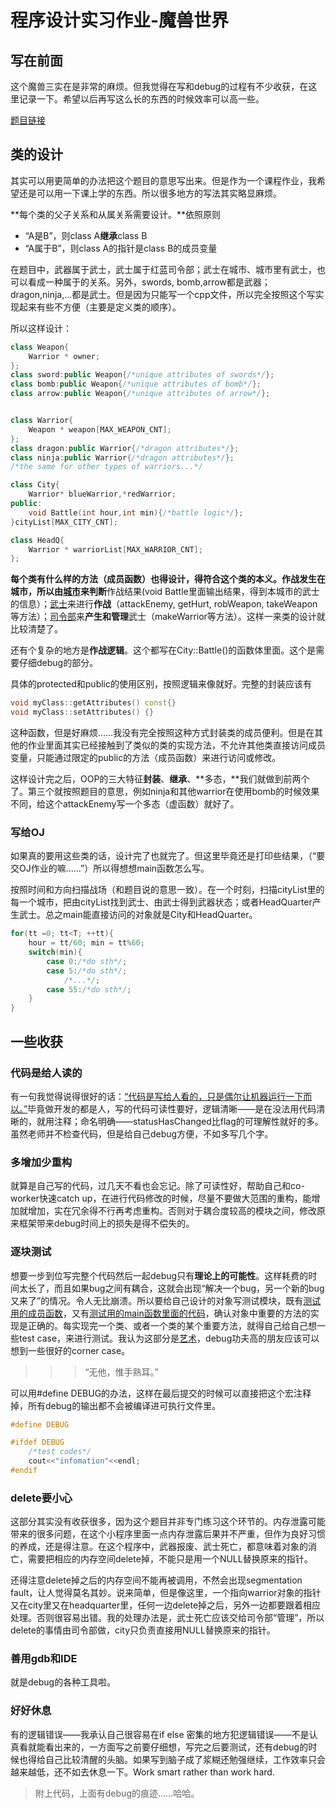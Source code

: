 # 程序设计实习作业-魔兽世界

## 写在前面

这个魔兽三实在是非常的麻烦。但我觉得在写和debug的过程有不少收获，在这里记录一下。希望以后再写这么长的东西的时候效率可以高一些。

[题目链接](<http://cxsjsxmooc.openjudge.cn/2019t3springall/045/>)

## 类的设计

其实可以用更简单的办法把这个题目的意思写出来。但是作为一个课程作业，我希望还是可以用一下课上学的东西。所以很多地方的写法其实略显麻烦。

**每个类的父子关系和从属关系需要设计。**依照原则

* “A是B”，则class A**继承**class B
* “A属于B”，则class A的指针是class B的成员变量

在题目中，武器属于武士，武士属于红蓝司令部；武士在城市、城市里有武士，也可以看成一种属于的关系。另外，swords, bomb,arrow都是武器；dragon,ninja,...都是武士。但是因为只能写一个cpp文件，所以完全按照这个写实现起来有些不方便（主要是定义类的顺序）。

所以这样设计：

```cpp
class Weapon{
    Warrior * owner;
};
class sword:public Weapon{/*unique attributes of swords*/};
class bomb:public Weapon{/*unique attributes of bomb*/};
class arrow:public Weapon{/*unique attributes of arrow*/};


class Warrior{
  	Weapon * weapon[MAX_WEAPON_CNT];  
};
class dragon:public Warrior{/*dragon attributes*/};
class ninja:public Warrior{/*dragon attributes*/};
/*the same for other types of warriors...*/

class City{
    Warrior* blueWarrior,*redWarrior;
public:
    void Battle(int hour,int min){/*battle logic*/};
}cityList[MAX_CITY_CNT];

class HeadQ{
    Warrior * warriorList[MAX_WARRIOR_CNT];
};
```

**每个类有什么样的方法（成员函数）也得设计，得符合这个类的本义。**作战发生在城市，所以由<u>城市</u>来**判断**作战结果(void Battle里面输出结果，得到本城市的武士的信息）；<u>武士</u>来进行**作战**（attackEnemy, getHurt, robWeapon, takeWeapon等方法）；<u>司令部</u>来**产生和管理**武士（makeWarrior等方法）。这样一来类的设计就比较清楚了。

还有个复杂的地方是**作战逻辑**。这个都写在City::Battle()的函数体里面。这个是需要仔细debug的部分。

具体的protected和public的使用区别，按照逻辑来像就好。完整的封装应该有 

```cpp
void myClass::getAttributes() const{}
void myClass::setAttributes() {}
```

这种函数，但是好麻烦……我没有完全按照这种方式封装类的成员便利。但是在其他的作业里面其实已经接触到了类似的类的实现方法，不允许其他类直接访问成员变量，只能通过限定的public的方法（成员函数）来进行访问或修改。

这样设计完之后，OOP的三大特征**封装**、**继承**、**多态，**我们就做到前两个了。第三个就按照题目的意思，例如ninja和其他warrior在使用bomb的时候效果不同，给这个attackEnemy写一个多态（虚函数）就好了。

### 写给OJ

如果真的要用这些类的话，设计完了也就完了。但这里毕竟还是打印些结果，（“要交OJ作业的嘛……”）所以得想想main函数怎么写。

按照时间和方向扫描战场（和题目说的意思一致）。在一个时刻，扫描cityList里的每一个城市，把由cityList找到武士、由武士得到武器状态；或者HeadQuarter产生武士。总之main能直接访问的对象就是City和HeadQuarter。

```cpp
for(tt =0; tt<T; ++tt){
    hour = tt/60; min = tt%60;
    switch(min){
        case 0:/*do sth*/;
        case 5:/*do sth*/;
            /*...*/;
        case 55:/*do sth*/;
    }
}
```

## 一些收获

### 代码是给人读的

有一句我觉得说得很好的话：<u>“代码是写给人看的，只是偶尔让机器运行一下而以。”</u>毕竟做开发的都是人，写的代码可读性要好，逻辑清晰——是在没法用代码清晰的，就用注释；命名明确——statusHasChanged比flag的可理解性就好的多。虽然老师并不检查代码，但是给自己debug方便，不如多写几个字。

### 多增加少重构

就算是自己写的代码，过几天不看也会忘记。除了可读性好，帮助自己和co-worker快速catch up，在进行代码修改的时候，尽量不要做大范围的重构，能增加就增加，实在冗余得不行再考虑重构。否则对于耦合度较高的模块之间，修改原来框架带来debug时间上的损失是得不偿失的。

### 逐块测试

想要一步到位写完整个代码然后一起debug只有**理论上的可能性**。这样耗费的时间太长了，而且如果bug之间有耦合，这就会出现“解决一个bug，另一个新的bug又来了”的情况。令人无比崩溃。所以要给自己设计的对象写测试模块，既有<u>测试用的成员函数</u>，又有<u>测试用的main函数里面的代码</u>，确认对象中重要的方法的实现是正确的。每实现完一个类、或者一个类的某个重要方法，就得自己给自己想一些test case，来进行测试。我认为这部分是<u>艺术</u>，debug功夫高的朋友应该可以想到一些很好的corner case。

>> > “无他，惟手熟耳。”

可以用#define DEBUG的办法，这样在最后提交的时候可以直接把这个宏注释掉，所有debug的输出都不会被编译进可执行文件里。

```cpp
#define DEBUG

#ifdef DEBUG
	/*test codes*/
	cout<<"infomation"<<endl;
#endif
```

### delete要小心

这部分其实没有收获很多，因为这个题目并非专门练习这个环节的。内存泄露可能带来的很多问题，在这个小程序里面一点内存泄露后果并不严重，但作为良好习惯的养成，还是得注意。在这个程序中，武器报废、武士死亡，都意味着对象的消亡，需要把相应的内存空间delete掉，不能只是用一个NULL替换原来的指针。

还得注意delete掉之后的内存空间不能再被调用，不然会出现segmentation fault，让人觉得莫名其妙。说来简单，但是像这里，一个指向warrior对象的指针又在city里又在headquarter里，任何一边delete掉之后，另外一边都要跟着相应处理。否则很容易出错。我的处理办法是，武士死亡应该交给司令部“管理”，所以delete的事情由司令部做，city只负责直接用NULL替换原来的指针。

### 善用gdb和IDE

就是debug的各种工具啦。

### 好好休息

有的逻辑错误——我承认自己很容易在if else 密集的地方犯逻辑错误——不是认真看就能看出来的，一方面写之前要仔细想，写完之后要测试，还有debug的时候也得给自己比较清醒的头脑。如果写到脑子成了浆糊还勉强继续，工作效率只会越来越低，还不如去休息一下。Work smart rather than work hard.



> 附上代码，上面有debug的痕迹……哈哈。